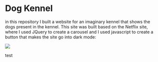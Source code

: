 # Dog Kennel

in this repository I built a website for an imaginary kennel that shows the dogs present in the kennel.
This site was built based on the Netflix site, where I used JQuery to create a carousel and I used javascript to create a button that makes the site go into dark mode:

<img src="https://github.com/jhonnyhubb/DogKennel/public/Gif/DogKennel.gif">

test
